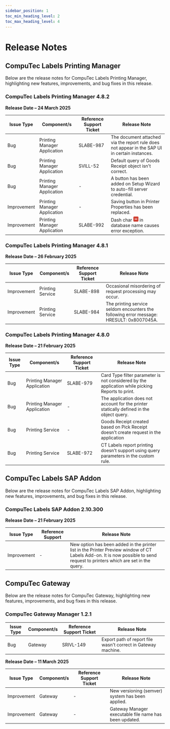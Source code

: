 ```yaml
---
sidebar_position: 1
toc_min_heading_level: 2
toc_max_heading_level: 4
---
```


# Release Notes

## CompuTec Labels Printing Manager

Below are the release notes for CompuTec Labels Printing Manager, highlighting new features, improvements, and bug fixes in this release.

### CompuTec Labels Printing Manager 4.8.2

**Release Date – 24 March 2025**

| Issue Type | Component/s |Reference Support Ticket | Release Note |
| --- | --- | --- | --- |
| Bug | Printing Manager Application | SLABE-987 | The document attached via the report rule does not appear in the SAP UI in certain instances. |
| Bug | Printing Manager Application | SVILL-52 |Default query of Goods Receipt object isn't correct. |
| Bug | Printing Manager Application | - | A button has been added on Setup Wizard to auto-fill server credential. |
| Improvement | Printing Manager Application | - | Saving button in Printer Properties has been replaced. |
| Improvement | Printing Manager Application | SLABE-992 | Dash char ![dash](./media/dash.png) in database name causes error exception. |

### CompuTec Labels Printing Manager 4.8.1

**Release Date – 26 February 2025**

| Issue Type | Component/s |Reference Support Ticket | Release Note |
| --- | --- | --- | --- |
| Improvement | Printing Service | SLABE-898 | Occasional misordering of request processing may occur. |
| Improvement | Printing Service | SLABE-984 | The printing service seldom encounters the following error message: HRESULT: 0x8007045A. |

### CompuTec Labels Printing Manager 4.8.0

**Release Date – 21 February 2025**

| Issue Type | Component/s |Reference Support Ticket | Release Note |
| --- | --- | --- | --- |
| Bug | Printing Manager Application | SLABE-979 | Card Type filter parameter is not considered by the application while picking Reports to print. |
| Bug | Printing Manager Application | - | The application does not account for the printer statically defined in the object query. |
| Bug | Printing Service | - |Goods Receipt created based on Pick Receipt doesn't create request in the application |
| Bug | Printing Service | SLABE-972 |CT Labels report printing doesn't support using query parameters in the custom rule. |

## CompuTec Labels SAP Addon

Below are the release notes for CompuTec Labels SAP Addon, highlighting new features, improvements, and bug fixes in this release.

### CompuTec Labels SAP Addon 2.10.300

**Release Date – 21 February 2025**

| Issue Type | Reference Support | Release Note |
| --- | --- | --- |
| Improvement | - | New option has been added in the printer list in the Printer Preview window of CT Labels Add-on. It is now possible to send request to printers which are set in the query. |

## CompuTec Gateway

Below are the release notes for CompuTec Gateway, highlighting new features, improvements, and bug fixes in this release.

### CompuTec Gateway Manager 1.2.1

| Issue Type | Component/s | Reference Support Ticket | Release Note |
| --- | --- | --- | --- |
| Bug | Gateway | SRIVL-149 | Export path of report file wasn't correct in Gateway machine. |

**Release Date – 11 March 2025**

| Issue Type | Component/s | Reference Support Ticket | Release Note |
| --- | --- | --- | --- |
| Improvement | Gateway | - | New versioning (semver) system has been applied. |
| Improvement | Gateway | - | Gateway Manager executable file name has been updated. |
